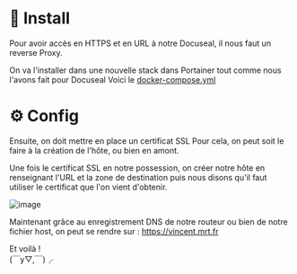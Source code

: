 # 🚀 Install
Pour avoir accès en HTTPS et en URL à notre Docuseal, il nous faut un reverse Proxy. 

On va l'installer dans une nouvelle stack dans Portainer tout comme nous l'avons fait pour Docuseal 
Voici le [docker-compose.yml](https://github.com/xNagatsu/B02/blob/main/nginx-proxy-manager/docker-compose.yml)

# ⚙️ Config
Ensuite, on doit mettre en place un certificat SSL 
Pour cela, on peut soit le faire à la création de l'hôte, ou bien en amont. 


Une fois le certificat SSL en notre possession, on créer notre hôte en renseignant l'URL et la zone de destination puis nous disons qu'il faut utiliser le certificat que l'on vient d'obtenir. 

![image](https://github.com/user-attachments/assets/f87c5874-b0d5-46dd-94ad-2d6f5701eb8e)


Maintenant grâce au enregistrement DNS de notre routeur ou bien de notre fichier host, on peut se rendre sur :
https://vincent.mrt.fr 

Et voilà !  
(￣y▽,￣)╭ 
